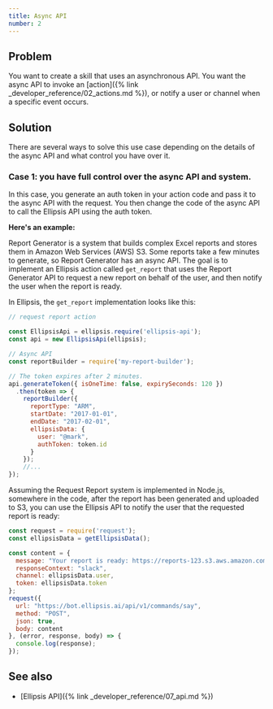 ```yaml
---
title: Async API
number: 2
---
```


## Problem
You want to create a skill that uses an asynchronous API. You want the async API
to invoke an [action]({% link _developer_reference/02_actions.md %}), or notify a user or channel
when a specific event occurs.

## Solution
There are several ways to solve this use case depending on the details of the async
API and what control you have over it.

### Case 1: you have full control over the async API and system.
In this case, you generate an auth token in your action code and pass it
to the async API with the request. You then change the code of the async API to call
the Ellipsis API using the auth token.

**Here's an example:**

Report Generator is a system that builds complex Excel reports and stores them
in Amazon Web Services (AWS) S3. Some reports take a few minutes to generate, so
Report Generator has an async API. The goal is to implement an Ellipsis action
called `get_report` that uses the Report Generator API to request a new
report on behalf of the user, and then notify the user when the report is ready.

In Ellipsis, the `get_report` implementation looks like this:

```javascript
// request report action

const EllipsisApi = ellipsis.require('ellipsis-api');
const api = new EllipsisApi(ellipsis);

// Async API
const reportBuilder = require('my-report-builder');

// The token expires after 2 minutes.
api.generateToken({ isOneTime: false, expirySeconds: 120 })
  .then(token => {
    reportBuilder({
      reportType: "ARM",
      startDate: "2017-01-01",
      endDate: "2017-02-01",
      ellipsisData: {
        user: "@mark",
        authToken: token.id
      }
    });
    //...
});
```

Assuming the Request Report system is implemented in Node.js, somewhere in the
code, after the report has been generated and uploaded to S3, you can use the Ellipsis
API to notify the user that the requested report is ready:

```javascript
const request = require('request');
const ellipsisData = getEllipsisData();

const content = {
  message: "Your report is ready: https://reports-123.s3.aws.amazon.com/report-123asdasf3425.xls",
  responseContext: "slack",
  channel: ellipsisData.user,
  token: ellipsisData.token
};
request({
  url: "https://bot.ellipsis.ai/api/v1/commands/say",
  method: "POST",
  json: true,
  body: content
}, (error, response, body) => {
  console.log(response);
});
```

## See also
* [Ellipsis API]({% link _developer_reference/07_api.md %})
